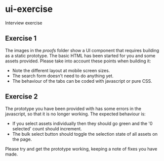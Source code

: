 # ui-exercise
Interview exercise


## Exercise 1
The images in the *proofs* folder show a UI component that requires building as a static prototype. The basic HTML has been started for you and some assets provided. 
Please take into account these points when building it:						 					

- Note the different layout at mobile screen sizes. 	
- The search form doesn't need to do anything yet.			
- The behaviour of the tabs can be coded with javascript or pure CSS.	


## Exercise 2
The prototype you have been provided with has some errors in the javascript, so that it is no longer working. The expected behaviour is:			
- If you select assets individually then they should go green and the '0 selected' count should increment.		
- The bulk select button should toggle the selection state of all assets on the page. 

Please try and get the prototype working, keeping a note of fixes you have made. 

